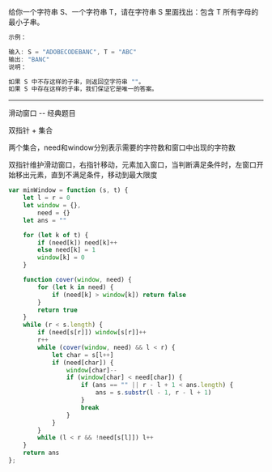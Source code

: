 给你一个字符串 S、一个字符串 T，请在字符串 S 里面找出：包含 T 所有字母的最小子串。

```cpp
示例：

输入: S = "ADOBECODEBANC", T = "ABC"
输出: "BANC"
说明：

如果 S 中不存这样的子串，则返回空字符串 ""。
如果 S 中存在这样的子串，我们保证它是唯一的答案。
```

---

滑动窗口 -- 经典题目

双指针 + 集合

两个集合，need和window分别表示需要的字符数和窗口中出现的字符数

双指针维护滑动窗口，右指针移动，元素加入窗口，当判断满足条件时，左窗口开始移出元素，直到不满足条件，移动到最大限度

```javascript
var minWindow = function (s, t) {
    let l = r = 0
    let window = {},
        need = {}
    let ans = ""

    for (let k of t) {
        if (need[k]) need[k]++
        else need[k] = 1
        window[k] = 0
    }

    function cover(window, need) {
        for (let k in need) {
            if (need[k] > window[k]) return false
        }
        return true
    }
    while (r < s.length) {
        if (need[s[r]]) window[s[r]]++
        r++
        while (cover(window, need) && l < r) {
            let char = s[l++]
            if (need[char]) {
                window[char]--
                if (window[char] < need[char]) {
                    if (ans == "" || r - l + 1 < ans.length) {
                        ans = s.substr(l - 1, r - l + 1)
                    }
                    break
                }
            }
        }
        while (l < r && !need[s[l]]) l++
    }
    return ans
};
```
